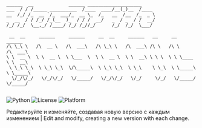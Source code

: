 ```
______  __             ______ ____________________     
___  / / /_____ __________  /____  ____/__(_)__  /____ 
__  /_/ /_  __ `/_  ___/_  __ \_  /_   __  /__  /_  _ \
_  __  / / /_/ /_(__  )_  / / /  __/   _  / _  / /  __/
/_/ /_/  \__,_/ /____/ /_/ /_//_/      /_/  /_/  \___/ 
```
```
 __  __     ______     ______     __  __     ______   __     __         ______    
/\ \_\ \   /\  __ \   /\  ___\   /\ \_\ \   /\  ___\ /\ \   /\ \       /\  ___\   
\ \  __ \  \ \  __ \  \ \___  \  \ \  __ \  \ \  __\ \ \ \  \ \ \____  \ \  __\   
 \ \_\ \_\  \ \_\ \_\  \/\_____\  \ \_\ \_\  \ \_\    \ \_\  \ \_____\  \ \_____\ 
  \/_/\/_/   \/_/\/_/   \/_____/   \/_/\/_/   \/_/     \/_/   \/_____/   \/_____/ 
                                                                                  
```
![Python](https://img.shields.io/badge/Python-blue?logo=python)
![License](https://img.shields.io/badge/License-MIT-green)
![Platform](https://img.shields.io/badge/Platform-Windows-lightgrey)
                                                                                       
Редактируйте и изменяйте, создавая новую версию с каждым изменением | Edit and modify, creating a new version with each change.


